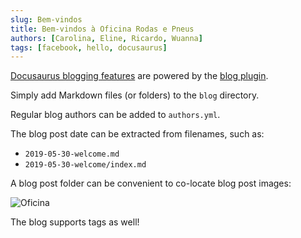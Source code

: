 ```yaml
---
slug: Bem-vindos
title: Bem-vindos à Oficina Rodas e Pneus
authors: [Carolina, Eline, Ricardo, Wuanna]
tags: [facebook, hello, docusaurus]
---
```


[Docusaurus blogging features](https://docusaurus.io/docs/blog) are powered by the [blog plugin](https://docusaurus.io/docs/api/plugins/@docusaurus/plugin-content-blog).

Simply add Markdown files (or folders) to the `blog` directory.

Regular blog authors can be added to `authors.yml`.

The blog post date can be extracted from filenames, such as:

- `2019-05-30-welcome.md`
- `2019-05-30-welcome/index.md`

A blog post folder can be convenient to co-locate blog post images:

![Oficina](./docusaurus-plushie-banner.jpeg)

The blog supports tags as well!
